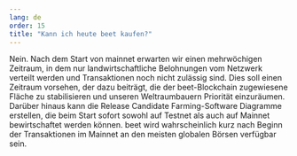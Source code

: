 ```yaml
---
lang: de
order: 15
title: "Kann ich heute beet kaufen?"
---
```


Nein. Nach dem Start von mainnet erwarten wir einen mehrwöchigen Zeitraum, in dem nur landwirtschaftliche Belohnungen vom Netzwerk verteilt werden und Transaktionen noch nicht zulässig sind. Dies soll einen Zeitraum vorsehen, der dazu beiträgt, die der beet-Blockchain zugewiesene Fläche zu stabilisieren und unseren Weltraumbauern Priorität einzuräumen. Darüber hinaus kann die Release Candidate Farming-Software Diagramme erstellen, die beim Start sofort sowohl auf Testnet als auch auf Mainnet bewirtschaftet werden können. beet wird wahrscheinlich kurz nach Beginn der Transaktionen im Mainnet an den meisten globalen Börsen verfügbar sein.
